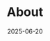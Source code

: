 ---
title: "About"
date: 2025-06-20
layout: "about"
slug: "about"
menu:
    main:
        weight: 2
        params: 
            icon: about
---